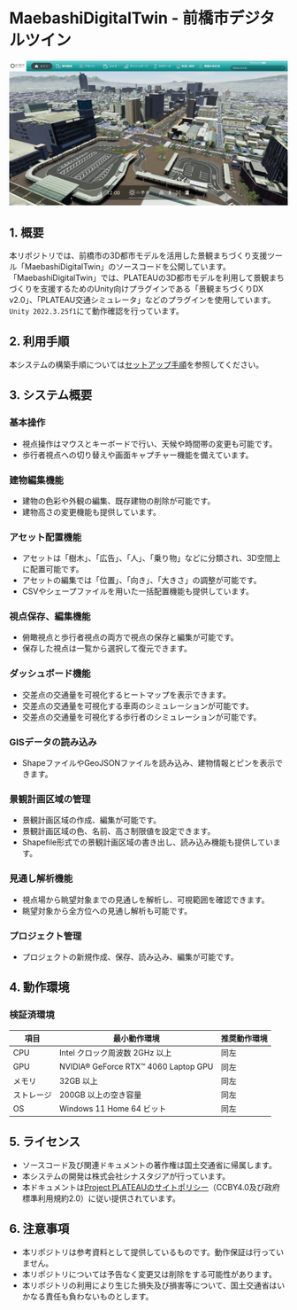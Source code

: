 # MaebashiDigitalTwin - 前橋市デジタルツイン

![トップイメージ](./Documentation~/resources/top_image.png)

## 1. 概要
本リポジトリでは、前橋市の3D都市モデルを活用した景観まちづくり支援ツール「MaebashiDigitalTwin」のソースコードを公開しています。
「MaebashiDigitalTwin」では、PLATEAUの3D都市モデルを利用して景観まちづくりを支援するためのUnity向けプラグインである「景観まちづくりDX v2.0」、「PLATEAU交通シミュレータ」などのプラグインを使用しています。  
`Unity 2022.3.25f1`にて動作確認を行っています。

## 2. 利用手順
本システムの構築手順については[セットアップ手順](./Documentation~/manual/Setup.md)を参照してください。

## 3. システム概要

### 基本操作
- 視点操作はマウスとキーボードで行い、天候や時間帯の変更も可能です。
- 歩行者視点への切り替えや画面キャプチャー機能を備えています。

### 建物編集機能
- 建物の色彩や外観の編集、既存建物の削除が可能です。
- 建物高さの変更機能も提供しています。

### アセット配置機能
- アセットは「樹木」、「広告」、「人」、「乗り物」などに分類され、3D空間上に配置可能です。
- アセットの編集では「位置」、「向き」、「大きさ」の調整が可能です。
- CSVやシェープファイルを用いた一括配置機能も提供しています。

### 視点保存、編集機能
- 俯瞰視点と歩行者視点の両方で視点の保存と編集が可能です。
- 保存した視点は一覧から選択して復元できます。

### ダッシュボード機能
- 交差点の交通量を可視化するヒートマップを表示できます。
- 交差点の交通量を可視化する車両のシミュレーションが可能です。
- 交差点の交通量を可視化する歩行者のシミュレーションが可能です。

### GISデータの読み込み
- ShapeファイルやGeoJSONファイルを読み込み、建物情報とピンを表示できます。

### 景観計画区域の管理
- 景観計画区域の作成、編集が可能です。
- 景観計画区域の色、名前、高さ制限値を設定できます。
- Shapefile形式での景観計画区域の書き出し、読み込み機能も提供しています。

### 見通し解析機能
- 視点場から眺望対象までの見通しを解析し、可視範囲を確認できます。
- 眺望対象から全方位への見通し解析も可能です。

### プロジェクト管理
- プロジェクトの新規作成、保存、読み込み、編集が可能です。

## 4. 動作環境

### 検証済環境

| 項目              | 最小動作環境                | 推奨動作環境              |
|------------------|--------------------------|--------------------------|
| CPU             | Intel クロック周波数 2GHz 以上 | 同左                      | 
| GPU             | NVIDIA® GeForce RTX™ 4060 Laptop GPU | 同左                      | 
| メモリ          | 32GB 以上                 | 同左                      | 
| ストレージ      | 200GB 以上の空き容量       | 同左                      | 
| OS             | Windows 11 Home 64 ビット | 同左                      |

## 5. ライセンス

- ソースコード及び関連ドキュメントの著作権は国土交通省に帰属します。
- 本システムの開発は株式会社シナスタジアが行っています。
- 本ドキュメントは[Project PLATEAUのサイトポリシー](https://www.mlit.go.jp/plateau/site-policy/)（CCBY4.0及び政府標準利用規約2.0）に従い提供されています。

## 6. 注意事項

- 本リポジトリは参考資料として提供しているものです。動作保証は行っていません。
- 本リポジトリについては予告なく変更又は削除をする可能性があります。
- 本リポジトリの利用により生じた損失及び損害等について、国土交通省はいかなる責任も負わないものとします。